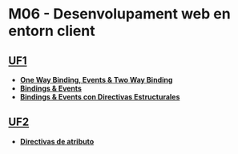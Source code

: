 # M06 - Desenvolupament web en entorn client
## [**UF1**](https://github.com/xzhou12/m06-web-cli/tree/UF1/UF1)
* [**One Way Binding, Events & Two Way Binding**](https://github.com/xzhou12/m06-web-cli/tree/UF1/UF1/One%20Way%20Binding%2C%20Events%20%26%20Two%20Way%20Binding)
* [**Bindings & Events**](https://github.com/xzhou12/m06-web-cli/tree/UF1/UF1/Bindings%20%26%20Events)
* [**Bindings & Events con Directivas Estructurales**](https://github.com/xzhou12/m06-web-cli/tree/UF1/UF1/Bindings%20%26%20Events%20con%20Directivas%20Estructurales)
## [**UF2**](https://github.com/xzhou12/m06-web-cli/tree/UF2/UF2)
* [**Directivas de atributo**](https://github.com/xzhou12/m06-web-cli/tree/UF2/Directivas%20de%20atributo)
